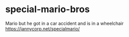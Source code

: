 # special-mario-bros
Mario but he got in a car accident and is in a wheelchair
https://jannycorp.net/specialmario/

